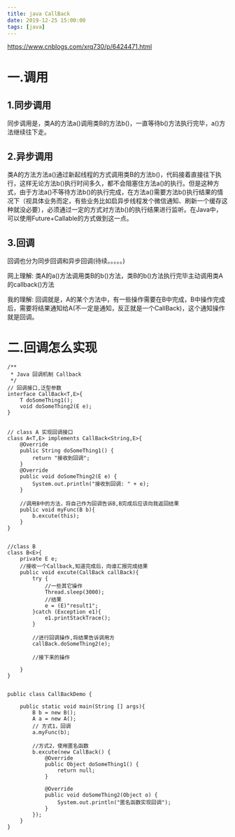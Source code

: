 ```yaml
---
title: java CallBack
date: 2019-12-25 15:00:00
tags: [java]
---
```


https://www.cnblogs.com/xrq730/p/6424471.html

# 一.调用

## 1.同步调用

同步调用是，类A的方法a()调用类B的方法b()，一直等待b()方法执行完毕，a()方法继续往下走。

## 2.异步调用

类A的方法方法a()通过新起线程的方式调用类B的方法b()，代码接着直接往下执行，这样无论方法b()执行时间多久，都不会阻塞住方法a()的执行。但是这种方式，由于方法a()不等待方法b()的执行完成，在方法a()需要方法b()执行结果的情况下（视具体业务而定，有些业务比如启异步线程发个微信通知、刷新一个缓存这种就没必要），必须通过一定的方式对方法b()的执行结果进行监听。在Java中，可以使用Future+Callable的方式做到这一点。

## 3.回调

回调也分为同步回调和异步回调(待续。。。。。)

网上理解: 类A的a()方法调用类B的b()方法，类B的b()方法执行完毕主动调用类A的callback()方法

我的理解: 回调就是，A的某个方法中，有一些操作需要在B中完成，B中操作完成后，需要将结果通知给A(不一定是通知，反正就是一个CallBack)，这个通知操作就是回调。

# 二.回调怎么实现

```
/**
 * Java 回调机制 Callback
 */
// 回调接口,泛型参数
interface CallBack<T,E>{
    T doSomeThing1();
    void doSomeThing2(E e);
}


// class A 实现回调接口
class A<T,E> implements CallBack<String,E>{
    @Override
    public String doSomeThing1() {
        return "接收到回调";
    }
    @Override
    public void doSomeThing2(E e) {
        System.out.println("接收到回调: " + e);
    }

    //调用B中的方法，将自己作为回调告诉B,B完成后应该向我返回结果
    public void myFunc(B b){
        b.excute(this);
    }
}


//class B
class B<E>{
    private E e;
    //接收一个Callback,知道完成后，向谁汇报完成结果
    public void excute(CallBack callBack){
        try {
            //一些其它操作
            Thread.sleep(3000);
            //结果
            e = (E)"result1";
        }catch (Exception e1){
            e1.printStackTrace();
        }

        //进行回调操作,将结果告诉调用方
        callBack.doSomeThing2(e);

        //接下来的操作

    }
}


public class CallBackDemo {

    public static void main(String [] args){
        B b = new B();
        A a = new A();
        // 方式1，回调
        a.myFunc(b);

        //方式2，使用匿名函数
        b.excute(new CallBack() {
            @Override
            public Object doSomeThing1() {
                return null;
            }

            @Override
            public void doSomeThing2(Object o) {
                System.out.println("匿名函数实现回调");
            }
        });
    }
}

```

